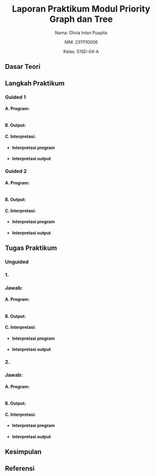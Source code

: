 # <h1 align="center">Laporan Praktikum Modul Priority Graph dan Tree</h1>
<p align="center">Nama: Olivia Intan Puspita</p>
<p align="center">NIM: 2311110006</p>
<p align="center">Kelas: S1SD-04-A</p>

## Dasar Teori


## Langkah Praktikum

### Guided 1
#### A. Program:

```C++

```

#### B. Output:


#### C. Interpretasi:

- #### Interpretasi program


- #### Interpretasi output


### Guided 2
#### A. Program:

```C++

```

#### B. Output:


#### C. Interpretasi:

- #### Interpretasi program


- #### Interpretasi output


## Tugas Praktikum
### Unguided 

### 1. 
### Jawab:
#### A. Program:

```C++

```

#### B. Output:


#### C. Interpretasi: 
- #### Interpretasi program


- #### Interpretasi output


### 2. 
### Jawab:
#### A. Program:

```C++

```

#### B. Output:


#### C. Interpretasi: 
- #### Interpretasi program


- #### Interpretasi output


## Kesimpulan



## Referensi


